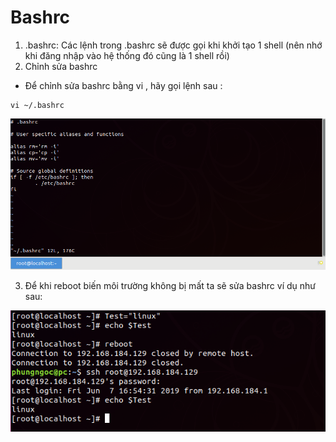 # Bashrc 
1. .bashrc: Các lệnh trong .bashrc sẽ được gọi khi khởi tạo 1 shell (nên nhớ khi đăng nhập vào hệ thống đó cũng là 1 shell rồi)
2. Chỉnh sửa bashrc  

- Để chỉnh sửa bashrc bằng vi , hãy gọi lệnh sau :
```
vi ~/.bashrc
```

![](../images/2019-06-07_16-39.png)

3. Để khi reboot biến môi trường không bị mất ta sẽ sửa bashrc ví dụ như sau:

![](../images/2019-06-07_16-59.png)

